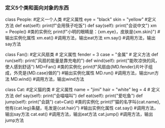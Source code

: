 
### 定义5个类和面向对象的东西

class People:  #定义一个人类
    #定义属性
    eye = "black"
    skin = "yellow"
    #定义方法
    def eat(self):
        print(f"会用筷子吃饭")
    def say(self):
        print("会说中文")
xm = People()  #类的实例化
print(f"小明的眼睛是：{xm.eye}，皮肤是{xm.skin}")  #输出实例化属性
xm.eat()   #调用方法，输出eat方法
xm.say()   #调用方法，输出say方法


class Fan(): #定义风扇类
    # 定义属性
    fender = 3
    case = "金属"
    # 定义方法
    def run(self):
        print("风扇的能量是靠充电的")
    def wind(self):
        print("能吹凉快的风，使人感到舒适")
MD=Fan()  #类的实例化
print(f"风扇由{MD.fender}片叶子组成，外壳是{MD.case}做的")  #输出实例化属性
MD.run()   #调用方法，输出run方法
MD.wind()  #调用方法，输出wind方法


class Cat:  #定义猫的类
    # 定义属性
    name = "jimi"
    hair = "white"
    leg = 4
    # 定义方法
    def say(self):
        print("会喵喵叫")
    def eat(self):
        print("爱吃鱼")
    def jump(self):
        print("会跳")
cat=Cat()   #类的实例化
print(f"猫的名字叫{cat.name},他有{cat.leg}条腿，毛发是{cat.hair}")   #输出实例化属性
cat.say()   #调用方法，输出say方法
cat.eat()   #调用方法，输出eat方法
cat.jump()   #调用方法，输出jump方法


















